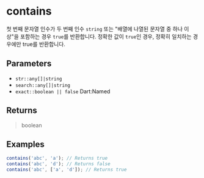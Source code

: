 # contains <Lang dart js />

첫 번째 문자열 인수가 두 번째 인수 `string` 또는 "배열에 나열된 문자열 중 하나 이상"을 포함하는 경우 `true`를 반환합니다. 정확한 값이 `true`인 경우, 정확히 일치하는 경우에만 true를 반환합니다.

## Parameters

- `str::any[]|string`
- `search::any[]|string`
- `exact::boolean || false` <span class="named">Dart:Named</span>

## Returns

> boolean

## Examples

```javascript
contains('abc', 'a'); // Returns true
contains('abc', 'd'); // Returns false
contains('abc', ['a', 'd']); // Returns true
```
